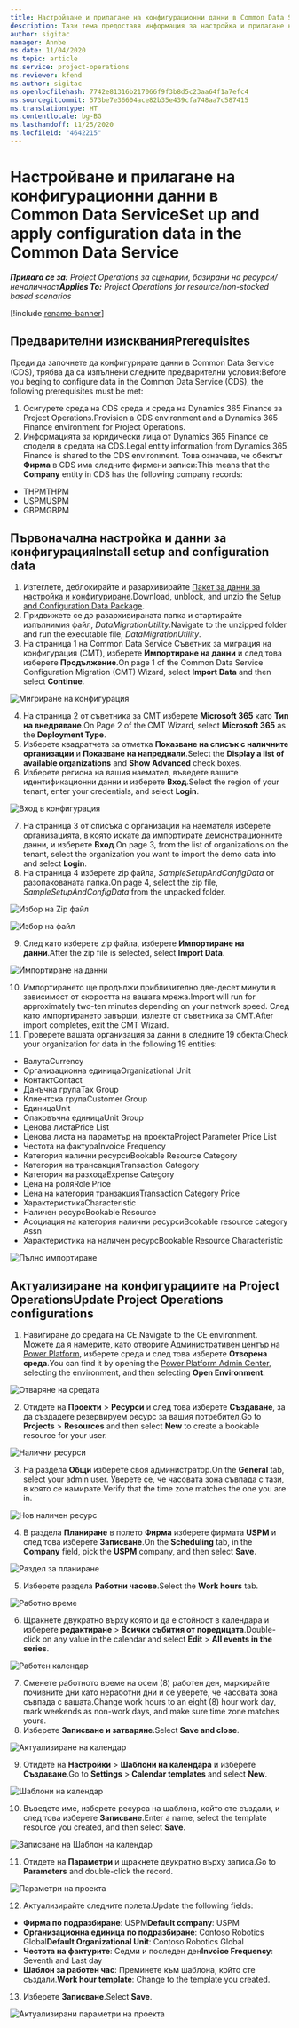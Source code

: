 ```yaml
---
title: Настройване и прилагане на конфигурационни данни в Common Data Service
description: Тази тема предоставя информация за настройка и прилагане на конфигурационни данни в Project Operations.
author: sigitac
manager: Annbe
ms.date: 11/04/2020
ms.topic: article
ms.service: project-operations
ms.reviewer: kfend
ms.author: sigitac
ms.openlocfilehash: 7742e81316b217066f9f3b8d5c23aa64f1a7efc4
ms.sourcegitcommit: 573be7e36604ace82b35e439cfa748aa7c587415
ms.translationtype: HT
ms.contentlocale: bg-BG
ms.lasthandoff: 11/25/2020
ms.locfileid: "4642215"
---
```

# <a name="set-up-and-apply-configuration-data-in-the-common-data-service"></a><span data-ttu-id="6ccd5-103">Настройване и прилагане на конфигурационни данни в Common Data Service</span><span class="sxs-lookup"><span data-stu-id="6ccd5-103">Set up and apply configuration data in the Common Data Service</span></span> 

<span data-ttu-id="6ccd5-104">_**Прилага се за:** Project Operations за сценарии, базирани на ресурси/неналичност_</span><span class="sxs-lookup"><span data-stu-id="6ccd5-104">_**Applies To:** Project Operations for resource/non-stocked based scenarios_</span></span>

[!include [rename-banner](~/includes/cc-data-platform-banner.md)]

## <a name="prerequisites"></a><span data-ttu-id="6ccd5-105">Предварителни изисквания</span><span class="sxs-lookup"><span data-stu-id="6ccd5-105">Prerequisites</span></span>

<span data-ttu-id="6ccd5-106">Преди да започнете да конфигурирате данни в Common Data Service (CDS), трябва да са изпълнени следните предварителни условия:</span><span class="sxs-lookup"><span data-stu-id="6ccd5-106">Before you beging to configure data in the Common Data Service (CDS), the following prerequisites must be met:</span></span>

1.  <span data-ttu-id="6ccd5-107">Осигурете среда на CDS среда и среда на Dynamics 365 Finance за Project Operations.</span><span class="sxs-lookup"><span data-stu-id="6ccd5-107">Provision a CDS environment and a Dynamics 365 Finance environment for Project Operations.</span></span>
2.  <span data-ttu-id="6ccd5-108">Информацията за юридически лица от Dynamics 365 Finance се споделя в средата на CDS.</span><span class="sxs-lookup"><span data-stu-id="6ccd5-108">Legal entity information from Dynamics 365 Finance is shared to the CDS environment.</span></span> <span data-ttu-id="6ccd5-109">Това означава, че обектът **Фирма** в CDS има следните фирмени записи:</span><span class="sxs-lookup"><span data-stu-id="6ccd5-109">This means that the **Company** entity in CDS has the following company records:</span></span>
  - <span data-ttu-id="6ccd5-110">THPM</span><span class="sxs-lookup"><span data-stu-id="6ccd5-110">THPM</span></span>
  - <span data-ttu-id="6ccd5-111">USPM</span><span class="sxs-lookup"><span data-stu-id="6ccd5-111">USPM</span></span>
  - <span data-ttu-id="6ccd5-112">GBPM</span><span class="sxs-lookup"><span data-stu-id="6ccd5-112">GBPM</span></span>

## <a name="install-setup-and-configuration-data"></a><span data-ttu-id="6ccd5-113">Първоначална настройка и данни за конфигурация</span><span class="sxs-lookup"><span data-stu-id="6ccd5-113">Install setup and configuration data</span></span>

1. <span data-ttu-id="6ccd5-114">Изтеглете, деблокирайте и разархивирайте [Пакет за данни за настройка и конфигуриране](https://download.microsoft.com/download/1/3/4/1349369c-6209-42b7-b3b4-5be0e67cacd8/ProjOpsSampleSetupData-%20Integrated%20UR1.zip).</span><span class="sxs-lookup"><span data-stu-id="6ccd5-114">Download, unblock, and unzip the [Setup and Configuration Data Package](https://download.microsoft.com/download/1/3/4/1349369c-6209-42b7-b3b4-5be0e67cacd8/ProjOpsSampleSetupData-%20Integrated%20UR1.zip).</span></span>
2. <span data-ttu-id="6ccd5-115">Придвижете се до разархивираната папка и стартирайте изпълнимия файл, *DataMigrationUtility*.</span><span class="sxs-lookup"><span data-stu-id="6ccd5-115">Navigate to the unzipped folder and run the executable file, *DataMigrationUtility*.</span></span>
3. <span data-ttu-id="6ccd5-116">На страница 1 на Common Data Service Съветник за миграция на конфигурация (CMT), изберете **Импортиране на данни** и след това изберете **Продължение**.</span><span class="sxs-lookup"><span data-stu-id="6ccd5-116">On page 1 of the Common Data Service Configuration Migration (CMT) Wizard, select **Import Data** and then select **Continue**.</span></span>

![Мигриране на конфигурация](./media/1ConfigurationMigration.png)

4. <span data-ttu-id="6ccd5-118">На страница 2 от съветника за CMT изберете **Microsoft 365** като **Тип на внедряване**.</span><span class="sxs-lookup"><span data-stu-id="6ccd5-118">On Page 2 of the CMT Wizard, select **Microsoft 365** as the **Deployment Type**.</span></span>
5. <span data-ttu-id="6ccd5-119">Изберете квадратчета за отметка **Показване на списък с наличните организации** и **Показване на напреднали**.</span><span class="sxs-lookup"><span data-stu-id="6ccd5-119">Select the **Display a list of available organizations** and **Show Advanced** check boxes.</span></span>
6. <span data-ttu-id="6ccd5-120">Изберете региона на вашия наемател, въведете вашите идентификационни данни и изберете **Вход**.</span><span class="sxs-lookup"><span data-stu-id="6ccd5-120">Select the region of your tenant, enter your credentials, and select **Login**.</span></span>

![Вход в конфигурация](./media/2ConfigurationSignin.png)

7. <span data-ttu-id="6ccd5-122">На страница 3 от списъка с организации на наемателя изберете организацията, в която искате да импортирате демонстрационните данни, и изберете **Вход**.</span><span class="sxs-lookup"><span data-stu-id="6ccd5-122">On page 3, from the list of organizations on the tenant, select the organization you want to import the demo data into and select **Login**.</span></span>
8. <span data-ttu-id="6ccd5-123">На страница 4 изберете zip файла, *SampleSetupAndConfigData* от разопакованата папка.</span><span class="sxs-lookup"><span data-stu-id="6ccd5-123">On page 4, select the zip file, *SampleSetupAndConfigData* from the unpacked folder.</span></span>

![Избор на Zip файл](./media/3ZipFile.png)

![Избор на файл](./media/4SelectAFile.png)

9. <span data-ttu-id="6ccd5-126">След като изберете zip файла, изберете **Импортиране на данни**.</span><span class="sxs-lookup"><span data-stu-id="6ccd5-126">After the zip file is selected, select **Import Data**.</span></span>

![Импортиране на данни](./media/5ImportData.png)

10. <span data-ttu-id="6ccd5-128">Импортирането ще продължи приблизително две-десет минути в зависимост от скоростта на вашата мрежа.</span><span class="sxs-lookup"><span data-stu-id="6ccd5-128">Import will run for approximately two-ten minutes depending on your network speed.</span></span> <span data-ttu-id="6ccd5-129">След като импортирането завърши, излезте от съветника за CMT.</span><span class="sxs-lookup"><span data-stu-id="6ccd5-129">After import completes, exit the CMT Wizard.</span></span> 
11. <span data-ttu-id="6ccd5-130">Проверете вашата организация за данни в следните 19 обекта:</span><span class="sxs-lookup"><span data-stu-id="6ccd5-130">Check your organization for data in the following 19 entities:</span></span>

  - <span data-ttu-id="6ccd5-131">Валута</span><span class="sxs-lookup"><span data-stu-id="6ccd5-131">Currency</span></span>
  - <span data-ttu-id="6ccd5-132">Организационна единица</span><span class="sxs-lookup"><span data-stu-id="6ccd5-132">Organizational Unit</span></span>
  - <span data-ttu-id="6ccd5-133">Контакт</span><span class="sxs-lookup"><span data-stu-id="6ccd5-133">Contact</span></span>
  - <span data-ttu-id="6ccd5-134">Данъчна група</span><span class="sxs-lookup"><span data-stu-id="6ccd5-134">Tax Group</span></span>
  - <span data-ttu-id="6ccd5-135">Клиентска група</span><span class="sxs-lookup"><span data-stu-id="6ccd5-135">Customer Group</span></span>
  - <span data-ttu-id="6ccd5-136">Единица</span><span class="sxs-lookup"><span data-stu-id="6ccd5-136">Unit</span></span>
  - <span data-ttu-id="6ccd5-137">Опаковъчна единица</span><span class="sxs-lookup"><span data-stu-id="6ccd5-137">Unit Group</span></span>
  - <span data-ttu-id="6ccd5-138">Ценова листа</span><span class="sxs-lookup"><span data-stu-id="6ccd5-138">Price List</span></span>
  - <span data-ttu-id="6ccd5-139">Ценова листа на параметър на проекта</span><span class="sxs-lookup"><span data-stu-id="6ccd5-139">Project Parameter Price List</span></span>
  - <span data-ttu-id="6ccd5-140">Честота на фактура</span><span class="sxs-lookup"><span data-stu-id="6ccd5-140">Invoice Frequency</span></span>
  - <span data-ttu-id="6ccd5-141">Категория налични ресурси</span><span class="sxs-lookup"><span data-stu-id="6ccd5-141">Bookable Resource Category</span></span>
  - <span data-ttu-id="6ccd5-142">Категория на трансакция</span><span class="sxs-lookup"><span data-stu-id="6ccd5-142">Transaction Category</span></span>
  - <span data-ttu-id="6ccd5-143">Категория на разхода</span><span class="sxs-lookup"><span data-stu-id="6ccd5-143">Expense Category</span></span>
  - <span data-ttu-id="6ccd5-144">Цена на роля</span><span class="sxs-lookup"><span data-stu-id="6ccd5-144">Role Price</span></span>
  - <span data-ttu-id="6ccd5-145">Цена на категория транзакция</span><span class="sxs-lookup"><span data-stu-id="6ccd5-145">Transaction Category Price</span></span>
  - <span data-ttu-id="6ccd5-146">Характеристика</span><span class="sxs-lookup"><span data-stu-id="6ccd5-146">Characteristic</span></span>
  - <span data-ttu-id="6ccd5-147">Наличен ресурс</span><span class="sxs-lookup"><span data-stu-id="6ccd5-147">Bookable Resource</span></span>
  - <span data-ttu-id="6ccd5-148">Асоциация на категория налични ресурси</span><span class="sxs-lookup"><span data-stu-id="6ccd5-148">Bookable resource category Assn</span></span>
  - <span data-ttu-id="6ccd5-149">Характеристика на наличен ресурс</span><span class="sxs-lookup"><span data-stu-id="6ccd5-149">Bookable Resource Characteristic</span></span>

![Пълно импортиране](./media/6CompleteImport.png)

## <a name="update-project-operations-configurations"></a><span data-ttu-id="6ccd5-151">Актуализиране на конфигурациите на Project Operations</span><span class="sxs-lookup"><span data-stu-id="6ccd5-151">Update Project Operations configurations</span></span>

1. <span data-ttu-id="6ccd5-152">Навигиране до средата на CE.</span><span class="sxs-lookup"><span data-stu-id="6ccd5-152">Navigate to the CE environment.</span></span> <span data-ttu-id="6ccd5-153">Можете да я намерите, като отворите [Административен център на Power Platform](https://admin.powerplatform.microsoft.com/environments), изберете среда и след това изберете **Отворена среда**.</span><span class="sxs-lookup"><span data-stu-id="6ccd5-153">You can find it by opening the [Power Platform Admin Center](https://admin.powerplatform.microsoft.com/environments), selecting the environment, and then selecting **Open Environment**.</span></span> 

![Отваряне на средата](./media/7OpenEnvironment.png)

2. <span data-ttu-id="6ccd5-155">Отидете на **Проекти** > **Ресурси** и след това изберете **Създаване**, за да създадете резервируем ресурс за вашия потребител.</span><span class="sxs-lookup"><span data-stu-id="6ccd5-155">Go to **Projects** > **Resources** and then select **New** to create a bookable resource for your user.</span></span>

![Налични ресурси](./media/8BookableResources.png)

3. <span data-ttu-id="6ccd5-157">На раздела **Общи** изберете своя администратор.</span><span class="sxs-lookup"><span data-stu-id="6ccd5-157">On the **General** tab, select your admin user.</span></span> <span data-ttu-id="6ccd5-158">Уверете се, че часовата зона съвпада с тази, в която се намирате.</span><span class="sxs-lookup"><span data-stu-id="6ccd5-158">Verify that the time zone matches the one you are in.</span></span> 

![Нов наличен ресурс](./media/9NewBookableResource.png)

4. <span data-ttu-id="6ccd5-160">В раздела **Планиране** в полето **Фирма** изберете фирмата **USPM** и след това изберете **Записване**.</span><span class="sxs-lookup"><span data-stu-id="6ccd5-160">On the **Scheduling** tab, in the **Company** field, pick the **USPM** company, and then select **Save**.</span></span> 

![Раздел за планиране](./media/10SchedulingTab.png)

5. <span data-ttu-id="6ccd5-162">Изберете раздела **Работни часове**.</span><span class="sxs-lookup"><span data-stu-id="6ccd5-162">Select the **Work hours** tab.</span></span>  

![Работно време](./media/11WorkHours.png)

6. <span data-ttu-id="6ccd5-164">Щракнете двукратно върху която и да е стойност в календара и изберете **редактиране** > **Всички събития от поредицата**.</span><span class="sxs-lookup"><span data-stu-id="6ccd5-164">Double-click on any value in the calendar and select **Edit** > **All events in the series**.</span></span> 

![Работен календар](./media/12WorkCalendar.png)

7. <span data-ttu-id="6ccd5-166">Сменете работното време на осем (8) работен ден, маркирайте почивните дни като неработни дни и се уверете, че часовата зона съвпада с вашата.</span><span class="sxs-lookup"><span data-stu-id="6ccd5-166">Change work hours to an eight (8) hour work day, mark weekends as non-work days, and make sure time zone matches yours.</span></span> 
8. <span data-ttu-id="6ccd5-167">Изберете **Записване и затваряне**.</span><span class="sxs-lookup"><span data-stu-id="6ccd5-167">Select **Save and close**.</span></span>

![Актуализиране на календар](./media/13UpdateCalendar.png)

9. <span data-ttu-id="6ccd5-169">Отидете на **Настройки** > **Шаблони на календара** и изберете **Създаване**.</span><span class="sxs-lookup"><span data-stu-id="6ccd5-169">Go to **Settings** > **Calendar templates** and select **New**.</span></span>
 
 ![Шаблони на календар](./media/14CalendarTemplates.png)
 
 10. <span data-ttu-id="6ccd5-171">Въведете име, изберете ресурса на шаблона, който сте създали, и след това изберете **Записване**.</span><span class="sxs-lookup"><span data-stu-id="6ccd5-171">Enter a name, select the template resource you created, and then select **Save**.</span></span> 
 
 ![Записване на Шаблон на календар](./media/15SaveCalendarTemplate.png)
 
 11. <span data-ttu-id="6ccd5-173">Отидете на **Параметри** и щракнете двукратно върху записа.</span><span class="sxs-lookup"><span data-stu-id="6ccd5-173">Go to **Parameters** and double-click the record.</span></span> 
 
 ![Параметри на проекта](./media/16ProjectParameters.png)
 
12. <span data-ttu-id="6ccd5-175">Актуализирайте следните полета:</span><span class="sxs-lookup"><span data-stu-id="6ccd5-175">Update the following fields:</span></span>

 - <span data-ttu-id="6ccd5-176">**Фирма по подразбиране**: USPM</span><span class="sxs-lookup"><span data-stu-id="6ccd5-176">**Default company**: USPM</span></span>
 - <span data-ttu-id="6ccd5-177">**Организационна единица по подразбиране**: Contoso Robotics Global</span><span class="sxs-lookup"><span data-stu-id="6ccd5-177">**Default Organizational Unit**: Contoso Robotics Global</span></span>
 - <span data-ttu-id="6ccd5-178">**Честота на фактурите**: Седми и последен ден</span><span class="sxs-lookup"><span data-stu-id="6ccd5-178">**Invoice Frequency**: Seventh and Last day</span></span>
 - <span data-ttu-id="6ccd5-179">**Шаблон за работен час**: Преминете към шаблона, който сте създали.</span><span class="sxs-lookup"><span data-stu-id="6ccd5-179">**Work hour template**: Change to the template you created.</span></span>

13. <span data-ttu-id="6ccd5-180">Изберете **Записване**.</span><span class="sxs-lookup"><span data-stu-id="6ccd5-180">Select **Save**.</span></span> 

![Актуализирани параметри на проекта](./media/17UpdatedProjectParameters.png)
